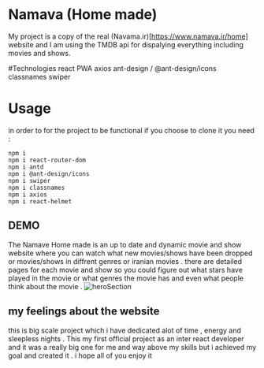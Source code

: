 # **Namava (Home made)**
My project is a copy of the real (Navama.ir)[https://www.namava.ir/home] website and I am using the TMDB api for dispalying everything including movies and shows.

#Technologies
react 
PWA
axios
ant-design / @ant-design/icons
classnames
swiper 


# Usage 
in order to for the project to be functional if you choose to clone it you need :

```
npm i
npm i react-router-dom
npm i antd
npm i @ant-design/icons
npm i swiper
npm i classnames
npm i axios
npm i react-helmet
```

 ## DEMO
 The Namave Home made is an up to date and dynamic movie and show website where you can watch what new movies/shows have been dropped or movies/shows in diffrent genres or iranian movies . there are detailed pages for each movie and show so you could figure out what stars have played in the movie or what genres the movie has and even what people think about the movie . 
 ![heroSection](downloads/NamavaHeroSection.png)


 ## my feelings about the website 
 this is big scale project which i have dedicated alot of time , energy and sleepless nights . This my first official project as an inter react developer and it was a really big one for me and way above my skills but i achieved my goal and created it . i hope all of you enjoy it 
